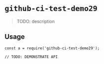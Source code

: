 
# `github-ci-test-demo29`

> TODO: description

## Usage

```
const a = require('github-ci-test-demo29');

// TODO: DEMONSTRATE API
```

